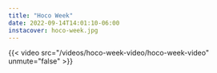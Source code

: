```yaml
---
title: "Hoco Week"
date: 2022-09-14T14:01:10-06:00
instacover: hoco-week.jpg
---
```

{{< video src="/videos/hoco-week-video/hoco-week-video" unmute="false" >}}

